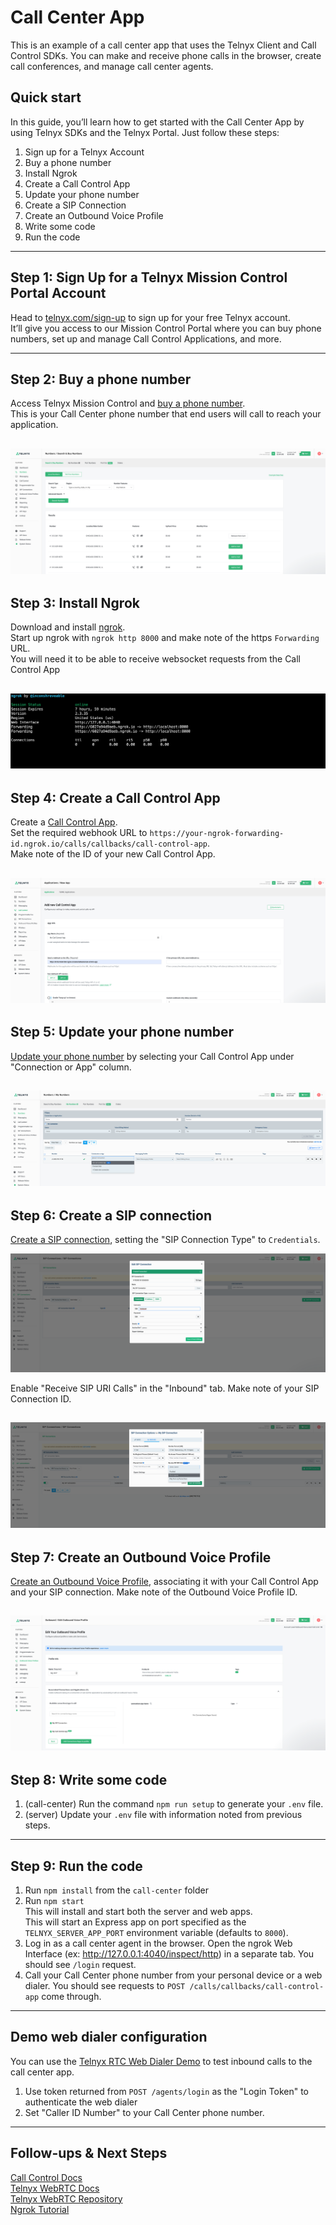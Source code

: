 # Call Center App

This is an example of a call center app that uses the Telnyx Client and Call Control SDKs. You can make and receive phone calls in the browser, create call conferences, and manage call center agents.

## Quick start

In this guide, you’ll learn how to get started with the Call Center App by using Telnyx SDKs and the Telnyx Portal. Just follow these steps:

1. Sign up for a Telnyx Account
2. Buy a phone number
3. Install Ngrok
4. Create a Call Control App
5. Update your phone number
6. Create a SIP Connection
7. Create an Outbound Voice Profile
8. Write some code
9. Run the code

---
## Step 1: Sign Up for a Telnyx Mission Control Portal Account

Head to [telnyx.com/sign-up](https://telnyx.com/sign-up) to sign up for your free Telnyx account.\
It’ll give you access to our Mission Control Portal where you can buy phone numbers, set up and manage Call Control Applications, and more.

---
## Step 2: Buy a phone number  

Access Telnyx Mission Control and [buy a phone number](https://portal.telnyx.com/#/app/numbers/search-numbers).\
This is your Call Center phone number that end users will call to reach your application.

![buy a phone number](screenshots/buy_phone_number.png)
---
## Step 3: Install Ngrok

Download and install [ngrok](https://ngrok.com/).\
Start up ngrok with `ngrok http 8000` and make note of the https `Forwarding` URL.\
You will need it to be able to receive websocket requests from the Call Control App 

![ngrok URL](screenshots/get_ngrok_URL.png)
---
## Step 4: Create a Call Control App

Create a [Call Control App](https://portal.telnyx.com/#/app/call-control/applications/new).\
Set the required webhook URL to `https://your-ngrok-forwarding-id.ngrok.io/calls/callbacks/call-control-app`.\
Make note of the ID of your new Call Control App.

![Call Control App](screenshots/create_call_control_app.png)
---
## Step 5: Update your phone number

[Update your phone number](https://portal.telnyx.com/#/app/numbers/my-numbers) by selecting your Call Control App under "Connection or App" column.

![Update your phone number](screenshots/select_call_control_app.png)
---
## Step 6: Create a SIP connection

[Create a SIP connection](https://portal.telnyx.com/#/app/connections), setting the "SIP Connection Type" to `Credentials`.

![Create a SIP connection](screenshots/create_sip_conn.png)

Enable "Receive SIP URI Calls" in the "Inbound" tab.
Make note of your SIP Connection ID.

![Enable Receive SIP URI Calls](screenshots/enable_sip_receive_call.png)
---
## Step 7: Create an Outbound Voice Profile

[Create an Outbound Voice Profile](https://portal.telnyx.com/#/app/outbound-profiles/new), associating it with your Call Control App and your SIP connection.
Make note of the Outbound Voice Profile ID.

![Create an Outbound Voice Profile](screenshots/create_ovp_and_associations.png)
---
## Step 8: Write some code

1. (call-center) Run the command `npm run setup` to generate your `.env` file.
2. (server) Update your `.env` file with information noted from previous steps.

---
## Step 9: Run the code

1. Run `npm install` from the `call-center` folder 
2. Run `npm start`\
This will install and start both the server and web apps.\
This will start an Express app on port specified as the `TELNYX_SERVER_APP_PORT` environment variable (defaults to `8000`).
3. Log in as a call center agent in the browser. Open the ngrok Web Interface (ex: <http://127.0.0.1:4040/inspect/http>) in a separate tab. You should see `/login` request.
4. Call your Call Center phone number from your personal device or a web dialer. You should see requests to `POST /calls/callbacks/call-control-app` come through.

---
## Demo web dialer configuration

You can use the [Telnyx RTC Web Dialer Demo](https://webrtc.telnyx.com/rtc/index.html) to test inbound calls to the call center app.

1. Use token returned from `POST /agents/login` as the "Login Token" to authenticate the web dialer
2. Set "Caller ID Number" to your Call Center phone number.

---
## Follow-ups & Next Steps

 [Call Control Docs](https://developers.telnyx.com/docs/v2/call-control)\
 [Telnyx WebRTC Docs](https://developers.telnyx.com/docs/v2/webrtc)\
 [Telnyx WebRTC Repository](https://github.com/team-telnyx/webrtc/blob/master/packages/js/README.md)\
 [Ngrok Tutorial](https://developers.telnyx.com/docs/v2/development/ngrok)
